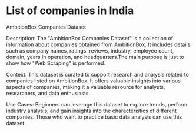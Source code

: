 # List of companies in India

AmbitionBox Companies Dataset

Description: The "AmbitionBox Companies Dataset" is a collection of information about companies obtained from AmbitionBox. It includes details such as company names, ratings, reviews, industry, employee count, domain, years in operation, and headquarters.The main purpose is just to show how "Web Scraping" is performed.

Context: This dataset is curated to support research and analysis related to companies listed on AmbitionBox. It offers valuable insights into various aspects of companies, making it a valuable resource for analysts, researchers, and data enthusiasts.

Use Cases: Beginners can leverage this dataset to explore trends, perform industry analysis, and gain insights into the characteristics of different companies. Those who want to practice basic data analysis can use this dataset.
